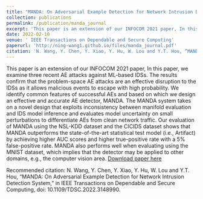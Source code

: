 ```yaml
---
title: "MANDA: On Adversarial Example Detection for Network Intrusion Detection System"
collection: publications
permalink: /publication/manda_journal
excerpt: 'This paper is an extension of our INFOCOM 2021 paper, In this paper, we propose general guidelines of generating AEs in different problem spaces. we extend the evaluation to a multi-class IDS on a new dataset (i.e., CICIDS 2017). We demonstrate that MANDA generalizes well to a multi-class IDS.'
date: 2022-02-10
venue: ' IEEE Transactions on Dependable and Secure Computing'
paperurl: 'http://ning-wang1.github.io/files/manda_journal.pdf'
citation: 'N. Wang, Y. Chen, Y. Xiao, Y. Hu, W. Lou and Y.T. Hou, “MANDA: On Adversarial Example Detection for Network Intrusion Detection System,” in IEEE Transactions on Dependable and Secure Computing, doi: 10.1109/TDSC.2022.3148990.'
---
```

This paper is an extension of our INFOCOM 2021 paper, In this paper, we examine three recent AE attacks against ML-based IDSs. The results confirm that the problem-space AE attacks are an effective disruption to the IDSs as it allows malicious events to escape with high probability. We identify common features of successful AEs and based on which we design an effective and accurate AE detector, MANDA. The MANDA system takes on a novel design that exploits inconsistency between manifold evaluation and IDS model inference and evaluates model uncertainty on small perturbations to differentiate AEs from clean network traffic. Our evaluation of MANDA using the NSL-KDD dataset and the CICIDS dataset shows that MANDA outperforms the state-of-the-art statistical test model (i.e., Artifact) by achieving higher AUC scores and higher true-positive rate with a 5% false-positive rate. MANDA also performs well when evaluating using the MNIST dataset, which implies that the detector may be applied to other domains, e.g., the computer vision area.
[Download paper here](http://ning-wang1.github.io/files/manda_journal.pdf)

Recommended citation: N. Wang, Y. Chen, Y. Xiao, Y. Hu, W. Lou and Y.T. Hou, “MANDA: On Adversarial Example Detection for Network Intrusion Detection System,” in IEEE Transactions on Dependable and Secure Computing, doi: 10.1109/TDSC.2022.3148990.
